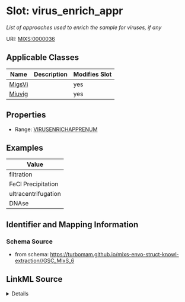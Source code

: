 # Slot: virus_enrich_appr


_List of approaches used to enrich the sample for viruses, if any_



URI: [MIXS:0000036](https://w3id.org/mixs/0000036)



<!-- no inheritance hierarchy -->




## Applicable Classes

| Name | Description | Modifies Slot |
| --- | --- | --- |
[MigsVi](MigsVi.md) |  |  yes  |
[Miuvig](Miuvig.md) |  |  yes  |







## Properties

* Range: [VIRUSENRICHAPPRENUM](VIRUSENRICHAPPRENUM.md)






## Examples

| Value |
| --- |
| filtration |
| FeCl Precipitation |
| ultracentrifugation |
| DNAse |

## Identifier and Mapping Information







### Schema Source


* from schema: https://turbomam.github.io/mixs-envo-struct-knowl-extraction//GSC_MIxS_6




## LinkML Source

<details>
```yaml
name: virus_enrich_appr
description: List of approaches used to enrich the sample for viruses, if any
title: virus enrichment approach
notes:
- enrichment
examples:
- value: filtration
  description: was filtration + FeCl Precipitation + ultracentrifugation + DNAse
- value: FeCl Precipitation
  description: was filtration + FeCl Precipitation + ultracentrifugation + DNAse
- value: ultracentrifugation
  description: was filtration + FeCl Precipitation + ultracentrifugation + DNAse
- value: DNAse
  description: was filtration + FeCl Precipitation + ultracentrifugation + DNAse
in_subset:
- nucleic acid sequence source
from_schema: https://turbomam.github.io/mixs-envo-struct-knowl-extraction//GSC_MIxS_6
rank: 1000
slot_uri: MIXS:0000036
alias: virus_enrich_appr
domain_of:
- MigsVi
- Miuvig
range: VIRUS_ENRICH_APPR_ENUM

```
</details>